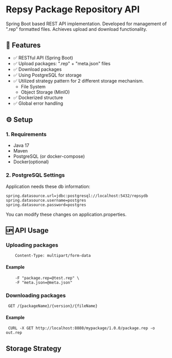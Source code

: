 # Repsy Package Repository API

Spring Boot based REST API implementation. Developed for management of ".rep" formatted files. Achieves upload and download functionality.

## 🚀 Features

- ✅ RESTful API (Spring Boot)
- ✅ Upload packages: ".rep" + "meta.json" files
- ✅ Download packages
- ✅ Using PostgreSQL for storage
- ✅ Utilized strategy pattern for 2 different storage mechanism.
  - File System
  - Object Storage (MinIO)
- ✅ Dockerized structure
- ✅ Global error handling

## ⚙️ Setup

### 1. Requirements

- Java 17
- Maven
- PostgreSQL (or docker-compose)
- Docker(optional)

### 2. PostgreSQL Settings

Application needs these db information:

```properties
spring.datasource.url=jdbc:postgresql://localhost:5432/repsydb
spring.datasource.username=postgres
spring.datasource.password=postgres
```

You can modify these changes on application.properties.

## 🆙 API Usage

### Uploading packages

```POST /{packageName}/{version}
    Content-Type: multipart/form-data
```

#### Example

```curl -X POST http://localhost:8080/mypackage/1.0.0 \
    -F "package.rep=@test.rep" \
    -F "meta.json=@meta.json"
```

### Downloading packages

` GET /{packageName}/{version}/{fileName}`

#### Example

` CURL -X GET http://localhost:8080/mypackage/1.0.0/package.rep -o out.rep`

## Storage Strategy
